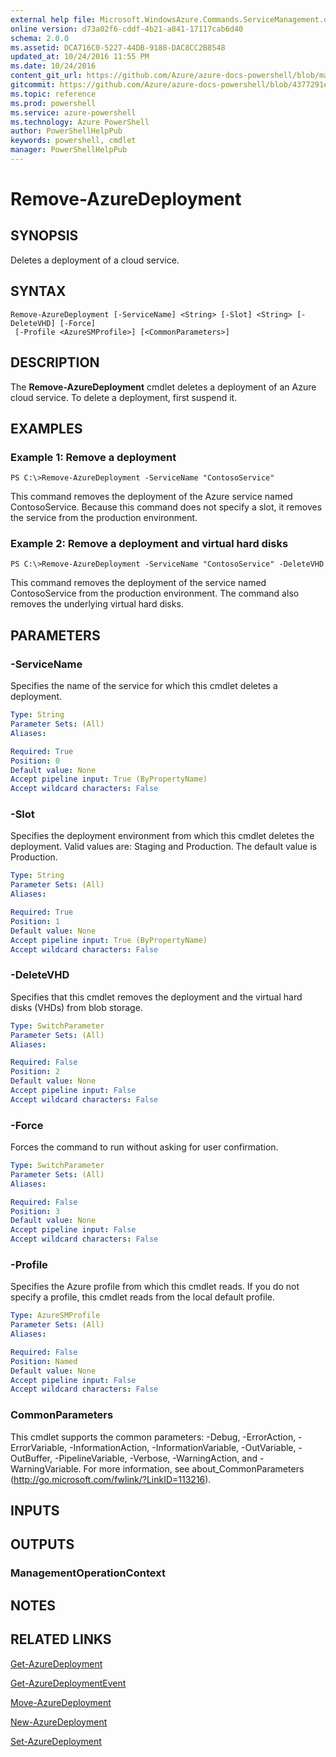 ```yaml
---
external help file: Microsoft.WindowsAzure.Commands.ServiceManagement.dll-Help.xml
online version: d73a02f6-cddf-4b21-a841-17117cab6d40
schema: 2.0.0
ms.assetid: DCA716C0-5227-44DB-9188-DAC8CC2B8548
updated_at: 10/24/2016 11:55 PM
ms.date: 10/24/2016
content_git_url: https://github.com/Azure/azure-docs-powershell/blob/master/azureps-cmdlets-docs/ServiceManagement/Azure.Service/v3.0.0/Remove-AzureDeployment.md
gitcommit: https://github.com/Azure/azure-docs-powershell/blob/4377291ee360e58e2c1c5d644155daf6a0279055/azureps-cmdlets-docs/ServiceManagement/Azure.Service/v3.0.0/Remove-AzureDeployment.md
ms.topic: reference
ms.prod: powershell
ms.service: azure-powershell
ms.technology: Azure PowerShell
author: PowerShellHelpPub
keywords: powershell, cmdlet
manager: PowerShellHelpPub
---
```


# Remove-AzureDeployment

## SYNOPSIS
Deletes a deployment of a cloud service.

## SYNTAX

```
Remove-AzureDeployment [-ServiceName] <String> [-Slot] <String> [-DeleteVHD] [-Force]
 [-Profile <AzureSMProfile>] [<CommonParameters>]
```

## DESCRIPTION
The **Remove-AzureDeployment** cmdlet deletes a deployment of an Azure cloud service.
To delete a deployment, first suspend it.

## EXAMPLES

### Example 1: Remove a deployment
```
PS C:\>Remove-AzureDeployment -ServiceName "ContosoService"
```

This command removes the deployment of the Azure service named ContosoService.
Because this command does not specify a slot, it removes the service from the production environment.

### Example 2: Remove a deployment and virtual hard disks
```
PS C:\>Remove-AzureDeployment -ServiceName "ContosoService" -DeleteVHD
```

This command removes the deployment of the service named ContosoService from the production environment.
The command also removes the underlying virtual hard disks.

## PARAMETERS

### -ServiceName
Specifies the name of the service for which this cmdlet deletes a deployment.

```yaml
Type: String
Parameter Sets: (All)
Aliases: 

Required: True
Position: 0
Default value: None
Accept pipeline input: True (ByPropertyName)
Accept wildcard characters: False
```

### -Slot
Specifies the deployment environment from which this cmdlet deletes the deployment.
Valid values are: Staging and Production.
The default value is Production.

```yaml
Type: String
Parameter Sets: (All)
Aliases: 

Required: True
Position: 1
Default value: None
Accept pipeline input: True (ByPropertyName)
Accept wildcard characters: False
```

### -DeleteVHD
Specifies that this cmdlet removes the deployment and the virtual hard disks (VHDs) from blob storage.

```yaml
Type: SwitchParameter
Parameter Sets: (All)
Aliases: 

Required: False
Position: 2
Default value: None
Accept pipeline input: False
Accept wildcard characters: False
```

### -Force
Forces the command to run without asking for user confirmation.

```yaml
Type: SwitchParameter
Parameter Sets: (All)
Aliases: 

Required: False
Position: 3
Default value: None
Accept pipeline input: False
Accept wildcard characters: False
```

### -Profile
Specifies the Azure profile from which this cmdlet reads.
If you do not specify a profile, this cmdlet reads from the local default profile.

```yaml
Type: AzureSMProfile
Parameter Sets: (All)
Aliases: 

Required: False
Position: Named
Default value: None
Accept pipeline input: False
Accept wildcard characters: False
```

### CommonParameters
This cmdlet supports the common parameters: -Debug, -ErrorAction, -ErrorVariable, -InformationAction, -InformationVariable, -OutVariable, -OutBuffer, -PipelineVariable, -Verbose, -WarningAction, and -WarningVariable. For more information, see about_CommonParameters (http://go.microsoft.com/fwlink/?LinkID=113216).

## INPUTS

## OUTPUTS

### ManagementOperationContext

## NOTES

## RELATED LINKS

[Get-AzureDeployment](./Get-AzureDeployment.md)

[Get-AzureDeploymentEvent](./Get-AzureDeploymentEvent.md)

[Move-AzureDeployment](./Move-AzureDeployment.md)

[New-AzureDeployment](./New-AzureDeployment.md)

[Set-AzureDeployment](./Set-AzureDeployment.md)


